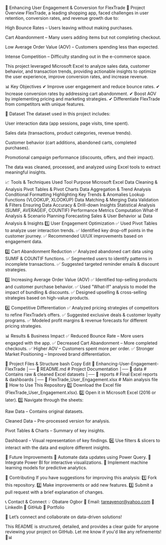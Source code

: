 📌 Enhancing User Engagement & Conversion for FlexTrade
🚀 Project Overview
FlexTrade, a leading shopping app, faced challenges in user retention, conversion rates, and revenue growth due to:

High Bounce Rates – Users leaving without making purchases.

Cart Abandonment – Many users adding items but not completing checkout.

Low Average Order Value (AOV) – Customers spending less than expected.

Intense Competition – Difficulty standing out in the e-commerce space.

This project leveraged Microsoft Excel to analyze sales data, customer behavior, and transaction trends, providing actionable insights to optimize the user experience, improve conversion rates, and increase revenue.

📊 Key Objectives
✔ Improve user engagement and reduce bounce rates.
✔ Increase conversion rates by addressing cart abandonment.
✔ Boost AOV by implementing pricing and marketing strategies.
✔ Differentiate FlexTrade from competitors with unique features.

📂 Dataset
The dataset used in this project includes:

User interaction data (app sessions, page visits, time spent).

Sales data (transactions, product categories, revenue trends).

Customer behavior (cart additions, abandoned carts, completed purchases).

Promotional campaign performance (discounts, offers, and their impact).

The data was cleaned, processed, and analyzed using Excel tools to extract meaningful insights.

📈 Tools & Techniques Used
Tool	Purpose
Microsoft Excel	Data Cleaning & Analysis
Pivot Tables & Pivot Charts	Data Aggregation & Trend Analysis
Conditional Formatting	Highlighting Key Trends & Anomalies
Lookup Functions (VLOOKUP, XLOOKUP)	Data Matching & Merging
Data Validation & Filters	Ensuring Data Accuracy & Drill-down Insights
Statistical Analysis (SUMIF, AVERAGEIF, COUNTIF)	Performance Metrics Computation
What-If Analysis & Scenario Planning	Forecasting Sales & User Behavior
📊 Data Analysis & Insights
1️⃣ User Engagement Optimization
✅ Used Pivot Tables to analyze user interaction trends.
✅ Identified key drop-off points in the customer journey.
✅ Recommended UI/UX improvements based on engagement data.

2️⃣ Cart Abandonment Reduction
✅ Analyzed abandoned cart data using SUMIF & COUNTIF functions.
✅ Segmented users to identify patterns in incomplete transactions.
✅ Suggested targeted reminder emails & discount strategies.

3️⃣ Increasing Average Order Value (AOV)
✅ Identified top-selling products and customer purchase behavior.
✅ Used "What-If" analysis to model the impact of bundling & discounts.
✅ Designed upselling & cross-selling strategies based on high-value products.

4️⃣ Competitive Differentiation
✅ Analyzed pricing strategies of competitors to refine FlexTrade’s offers.
✅ Suggested exclusive deals & customer loyalty programs.
✅ Modeled profit margins & revenue forecasts for different pricing strategies.

📊 Results & Business Impact
✅ Reduced Bounce Rate – More users engaged with the app.
✅ Decreased Cart Abandonment – More completed checkouts.
✅ Higher AOV – Customers spent more per order.
✅ Stronger Market Positioning – Improved brand differentiation.

📁 Project Files & Structure
bash
Copy
Edit
📂 Enhancing-User-Engagement-FlexTrade
│── 📄 README.md  # Project Documentation
│── 📂 data       # Contains raw & cleaned Excel datasets
│── 📂 reports    # Final Excel reports & dashboards
│── 📄 FlexTrade_User_Engagement.xlsx  # Main analysis file
📢 How to Use This Repository
1️⃣ Download the Excel file (FlexTrade_User_Engagement.xlsx).
2️⃣ Open it in Microsoft Excel (2016 or later).
3️⃣ Navigate through the sheets:

Raw Data – Contains original datasets.

Cleaned Data – Pre-processed version for analysis.

Pivot Tables & Charts – Summary of key insights.

Dashboard – Visual representation of key findings.
4️⃣ Use filters & slicers to interact with the data and explore different insights.

📌 Future Improvements
🔹 Automate data updates using Power Query.
🔹 Integrate Power BI for interactive visualizations.
🔹 Implement machine learning models for predictive analytics.

🤝 Contributing
If you have suggestions for improving this analysis:
1️⃣ Fork this repository.
2️⃣ Make improvements or add new features.
3️⃣ Submit a pull request with a brief explanation of changes.

📞 Contact & Connect
💡 Obatare Ogbor
📧 Email: tareayenor@yahoo.com
🔗 LinkedIn
🔗 GitHub
🔗 Portfolio

🚀 Let’s connect and collaborate on data-driven solutions!

This README is structured, detailed, and provides a clear guide for anyone reviewing your project on GitHub. Let me know if you'd like any refinements! 🚀📊
